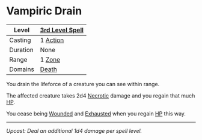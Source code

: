 # Vampiric Drain

| Level    | [3rd Level Spell](3rd%20Level%20Spells.md)                            |
| -------- | --------------------------------------------------------------------- |
| Casting  | 1 [Action](../../../../Game%20Procedures/Core%20Procedures/Action.md) |
| Duration | None                                                                  |
| Range    | 1 [Zone](../../../../Game%20Procedures/Core%20Procedures/Zone.md)     |
| Domains  | [Death](../../Spell%20Domains/Death.md)                               |

You drain the lifeforce of a creature you can see within range.

The affected creature takes 2d4 [Necrotic](../../../../Game%20Procedures/Combat/Damage%20Types/Necrotic.md) damage and you regain that much [HP](../../../../Player%20Characters/Derived%20Statistics/Hit%20Points.md).

You cease being [Wounded](../../../../Game%20Procedures/Conditions/Wounded.md) and [Exhausted](../../../../Game%20Procedures/Conditions/Exhausted.md) when you regain [HP](../../../../Player%20Characters/Derived%20Statistics/Hit%20Points.md) this way.

---
*Upcast: Deal an additional 1d4 damage per spell level.*
